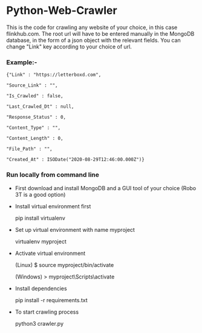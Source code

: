 # Python-Web-Crawler
 
This is the code for crawling any website of your choice, in this case flinkhub.com. 
The root url will have to be entered manually in the MongoDB database, in the form
of a json object with the relevant fields. You can change "Link" key according to your choice of url.


### Example:- 



    
    {"Link" : "https://letterboxd.com",
    
    "Source_Link" : "",
    
    "Is_Crawled" : false,
    
    "Last_Crawled_Dt" : null,
    
    "Response_Status" : 0,
    
    "Content_Type" : "",
    
    "Content_Length" : 0,
    
    "File_Path" : "",
    
    "Created_At" : ISODate("2020-08-29T12:46:00.000Z")}
    
    


### Run locally from command line


- First download and install MongoDB and a GUI tool of your choice (Robo 3T is a good option)



- Install virtual environment first


   pip install virtualenv


- Set up virtual environment with name myproject


   virtualenv myproject


- Activate virtual environment


   (Linux) $ source myproject/bin/activate


   (Windows) > myproject\Scripts\activate


- Install dependencies


   pip install -r requirements.txt



- To start crawling process


    python3 crawler.py
